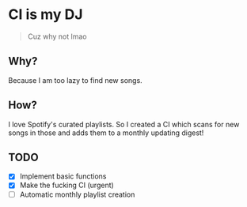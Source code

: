 # CI is my DJ

> Cuz why not lmao

## Why?

Because I am too lazy to find new songs.

## How?

I love Spotify's curated playlists. So I created a CI which scans for new songs in those and adds them to a monthly
updating digest! 

## TODO

- [x] Implement basic functions
- [x] Make the fucking CI (urgent)
- [ ] Automatic monthly playlist creation
